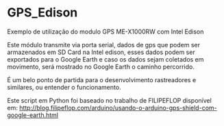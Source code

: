 # GPS_Edison

Exemplo de utilização do modulo GPS ME-X1000RW com Intel Edison

Este módulo transmite via porta serial, dados de gps que podem ser armazenados em SD Card na Intel edison, esses dados podem ser exportados para o Google Earth e caso os dados sejam coletados em movimento, será mostrado no Google Earth o caminho percorrido.

É um belo ponto de partida para o desenvolvimento rastreadores e similares, ou entender o funcionamento.

Este script em Python foi baseado no trabalho de FILIPEFLOP
disponível em:
http://blog.filipeflop.com/arduino/usando-o-arduino-gps-shield-com-google-earth.html
